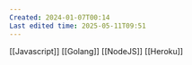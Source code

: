 ```yaml
---
Created: 2024-01-07T00:14
Last edited time: 2025-05-11T09:51
---
```

[[Javascript]]
[[Golang]]
[[NodeJS]]
[[Heroku]]